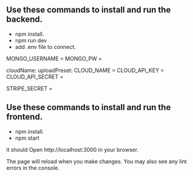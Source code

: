 ## Use these commands to install and run the backend.
- npm install.
- npm run dev
- add .env file to connect.

MONGO_USERNAME = 
MONGO_PW = 

cloudName:
uploadPreset:
CLOUD_NAME = 
CLOUD_API_KEY = 
CLOUD_API_SECRET = 

STRIPE_SECRET =


## Use these commands to install and run the frontend.
- npm install.
- npm start

it should Open http://localhost:3000 in your browser.

The page will reload when you make changes.
You may also see any lint errors in the console.
